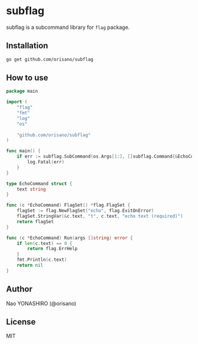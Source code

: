 # subflag
subflag is a subcommand library for `flag` package.

## Installation
```bash
go get github.com/orisano/subflag
```

## How to use
```go
package main

import (
    "flag"
    "fmt"
    "log"
    "os"
    
    "github.com/orisano/subflag"
)

func main() {
    if err := subflag.SubCommand(os.Args[1:], []subflag.Command{&EchoCommand{}}); err != nil {
        log.Fatal(err)
    }
}

type EchoCommand struct {
    text string
}

func (c *EchoCommand) FlagSet() *flag.FlagSet {
    flagSet := flag.NewFlagSet("echo", flag.ExitOnError)
    flagSet.StringVar(&c.text, "t", c.text, "echo text (required)")
    return flagSet
}

func (c *EchoCommand) Run(args []string) error {
    if len(c.text) == 0 {
        return flag.ErrHelp
    }
    fmt.Println(c.text)
    return nil
}
```

## Author
Nao YONASHIRO (@orisano)

## License
MIT
